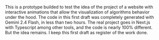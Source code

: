 This is a prototype builded to test the idea of the project of a website with interactive animations that allow the visualization of algorithms behavior under the hood. The code in this first draft was completely generated with Gemini 2.4 Flash, in less than two hours. The real project goes in Next.js with Typescript among other tools, and the code is nearly 100% different. But the idea remains. I keep this first draft as register of the work done.
